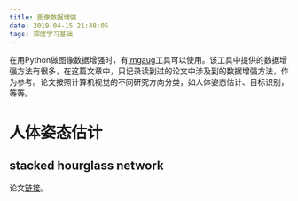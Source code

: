 ```yaml
---
title: 图像数据增强
date: 2019-04-15 21:48:05
tags: 深度学习基础
---
```


在用Python做图像数据增强时，有[imgaug](<https://imgaug.readthedocs.io/en/latest/index.html>)工具可以使用。该工具中提供的数据增强方法有很多，在这篇文章中，只记录读到过的论文中涉及到的数据增强方法，作为参考。论文按照计算机视觉的不同研究方向分类，如人体姿态估计、目标识别，等等。

<!-- more -->

# 人体姿态估计

## stacked hourglass network

论文[链接](<https://arxiv.org/abs/1603.06937>)。